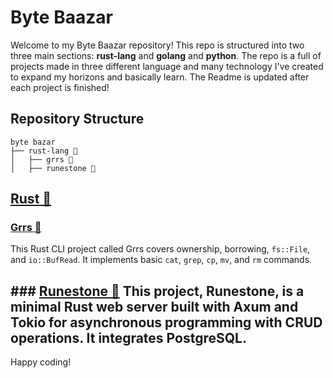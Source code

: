 # Byte Baazar
Welcome to my Byte Baazar repository! This repo is structured into two three main sections: **rust-lang** and **golang** and **python**. 
The repo is a full of projects made in three different language and many technology I've created to expand my horizons and basically learn. 
The Readme is updated after each project is finished! 

## Repository Structure
```
byte bazar 
├── rust-lang 🦀
│   ├── grrs 🧨
│   ├── runestone 🗿
```
## [Rust 🦀](./rust-lang) 

### [Grrs 🧨](./rust-lang/grrs)
This Rust CLI project called Grrs covers ownership, borrowing, `fs::File`, and `io::BufRead`. It implements basic `cat`, `grep`, `cp`, `mv`, and `rm` commands.

### [Runestone 🗿](./rust-lang/runestone)
This project, Runestone, is a minimal Rust web server built with Axum and Tokio for asynchronous programming with CRUD operations. It integrates PostgreSQL. 
---
Happy coding!
